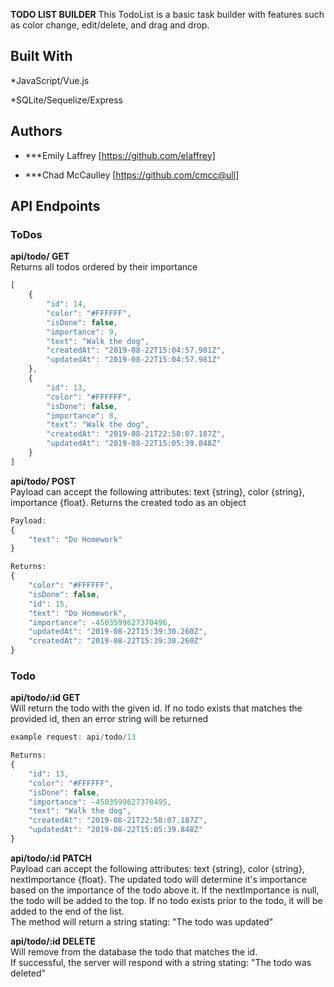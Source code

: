 **TODO LIST BUILDER**
This TodoList is a basic task builder with features such as color change, edit/delete, and drag and drop.



## Built With

*JavaScript/Vue.js 

*SQLite/Sequelize/Express 


## Authors

* ***Emily Laffrey [https://github.com/elaffrey]

* ***Chad McCaulley [https://github.com/cmcc@ull]


## API Endpoints

### ToDos

**api/todo/ GET**  
Returns all todos ordered by their importance 

```js
[
    {
        "id": 14,
        "color": "#FFFFFF",
        "isDone": false,
        "importance": 9,
        "text": "Walk the dog",
        "createdAt": "2019-08-22T15:04:57.981Z",
        "updatedAt": "2019-08-22T15:04:57.981Z"
    },
    {
        "id": 13,
        "color": "#FFFFFF",
        "isDone": false,
        "importance": 8,
        "text": "Walk the dog",
        "createdAt": "2019-08-21T22:58:07.187Z",
        "updatedAt": "2019-08-22T15:05:39.848Z"
    }
]
```

**api/todo/ POST**  
Payload can accept the following attributes: text {string}, color {string}, importance {float}. Returns the created todo as an object

```js
Payload: 
{
	"text": "Do Homework"
}

Returns:
{
    "color": "#FFFFFF",
    "isDone": false,
    "id": 15,
    "text": "Do Homework",
    "importance": -4503599627370496,
    "updatedAt": "2019-08-22T15:39:30.260Z",
    "createdAt": "2019-08-22T15:39:30.260Z"
}
```

### Todo

**api/todo/:id GET**    
Will return the todo with the given id. If no todo exists that matches the provided id, then an error string will be returned

```js
example request: api/todo/13

Returns: 
{
    "id": 13,
    "color": "#FFFFFF",
    "isDone": false,
    "importance": -4503599627370495,
    "text": "Walk the dog",
    "createdAt": "2019-08-21T22:58:07.187Z",
    "updatedAt": "2019-08-22T15:05:39.848Z"
}
```

**api/todo/:id PATCH**  
Payload can accept the following attributes: text {string}, color {string}, nextImportance {float}. The updated todo will determine it's importance based on the importance of the todo above it. If the nextImportance is null, the todo will be added to the top. If no todo exists prior to the todo, it will be added to the end of the list.  
The method will return a string stating: "The todo was updated"


**api/todo/:id DELETE**     
Will remove from the database the todo that matches the id.  
If successful, the server will respond with a string stating: "The todo was deleted"
